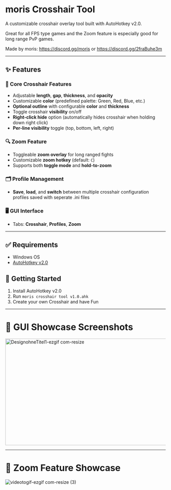 # moris Crosshair Tool
A customizable crosshair overlay tool built with AutoHotkey v2.0. 

Great for all FPS type games and the Zoom feature is especially good for long range PvP games.

Made by moris: https://discord.gg/moris or https://discord.gg/2fraBuhe3m

---

## ✨ Features

### 🔹 Core Crosshair Features
- Adjustable **length**, **gap**, **thickness**, and **opacity**
- Customizable **color** (predefined palette: Green, Red, Blue, etc.)
- **Optional outline** with configurable **color** and **thickness**
- Toggle crosshair **visibility** on/off
- **Right-click hide** option (automatically hides crosshair when holding down right click)
- **Per-line visibility** toggle (top, bottom, left, right)

### 🔍 Zoom Feature
- Toggleable **zoom overlay** for long ranged fights
- Customizable **zoom hotkey** (default: `C`)
- Supports both **toggle mode** and **hold-to-zoom**

### 🗂️ Profile Management
- **Save**, **load**, and **switch** between multiple crosshair configuration profiles saved with seperate .ini files

### 🖥️ GUI Interface
- Tabs: **Crosshair**, **Profiles**, **Zoom**

---

## ✅ Requirements
- Windows OS
- [AutoHotkey v2.0](https://www.autohotkey.com/download/)

## 🚀 Getting Started
1. Install AutoHotkey v2.0
2. Run `moris crosshair tool v1.0.ahk`
3. Create your own Crosshair and have Fun

---

# 📸 GUI Showcase Screenshots
<img width="953" height="334" alt="DesignohneTitel1-ezgif com-resize" src="https://github.com/user-attachments/assets/4353bc4d-1137-4206-9c92-30b079945425" />

---

# 🔎 Zoom Feature Showcase
![videotogif-ezgif com-resize (3)](https://github.com/user-attachments/assets/e64270a2-4f90-4a64-85ef-f42c93e255c9)
